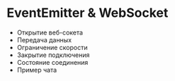 # EventEmitter & WebSocket

- Открытие веб-сокета
- Передача данных
- Ограничение скорости
- Закрытие подключения
- Состояние соединения
- Пример чата
